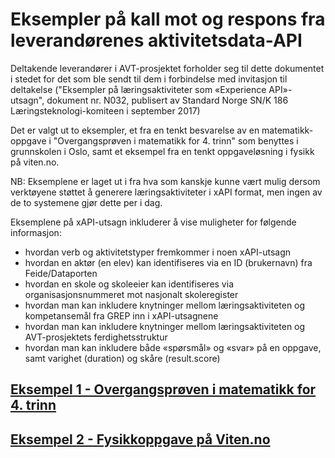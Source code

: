 # Eksempler på kall mot og respons fra leverandørenes aktivitetsdata-API
Deltakende leverandører i AVT-prosjektet forholder seg til dette dokumentet i stedet for det som ble sendt til dem i forbindelse med invitasjon til deltakelse ("Eksempler på læringsaktiviteter som «Experience API»-utsagn", dokument nr. N032,  publisert av Standard Norge SN/K 186 Læringsteknologi-komiteen i september 2017)

Det er valgt ut to eksempler, et fra en tenkt besvarelse av en matematikk-oppgave i "Overgangsprøven i matematikk for 4. trinn" som benyttes i grunnskolen i Oslo, samt et eksempel fra en tenkt oppgaveløsning i fysikk på viten.no.

NB: Eksemplene er laget ut i fra hva som kanskje kunne vært mulig dersom verktøyene støttet å generere læringsaktiviteter i xAPI format, men ingen av de to systemene gjør dette per i dag.

Eksemplene på xAPI-utsagn inkluderer å vise muligheter for følgende informasjon:
- hvordan verb og aktivitetstyper fremkommer i noen xAPI-utsagn
- hvordan en aktør (en elev) kan identifiseres via en ID (brukernavn) fra Feide/Dataporten
- hvordan en skole og skoleeier kan identifiseres via organisasjonsnummeret mot nasjonalt skoleregister
- hvordan man kan inkludere knytninger mellom læringsaktiviteten og kompetansemål fra GREP inn i xAPI-utsagnene
- hvordan man kan inkludere knytninger mellom læringsaktiviteten og AVT-prosjektets ferdighetsstruktur
- hvordan man kan inkludere både «spørsmål» og «svar» på en oppgave, samt varighet (duration) og skåre (result.score)

## [Eksempel 1 - Overgangsprøven i matematikk for 4. trinn](eksempel1_overgangsprove.md)

## [Eksempel 2 - Fysikkoppgave på Viten.no](eksempel2_viten.md)
